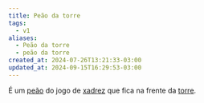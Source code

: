 ```yaml
---
title: Peão da torre
tags:
  - v1
aliases:
  - Peão da torre
  - peão da torre
created_at: 2024-07-26T13:21:33-03:00
updated_at: 2024-09-15T16:29:53-03:00
---
```


É um [peão](../../../../atomos/2024/07/26/Xadrez_Peao.md) do jogo de [xadrez](../../../../sementes/2024/07/06/Xadrez.md) que fica na frente da [torre](../06/Xadrez_Torre.md).